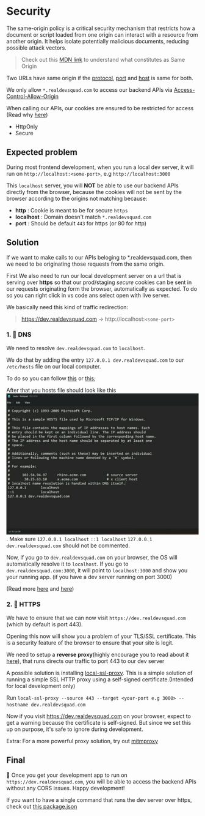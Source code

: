 # Security

The same-origin policy is a critical security mechanism that restricts how a document or script loaded from one origin can interact with a resource from another origin. It helps isolate potentially malicious documents, reducing possible attack vectors.

> Check out this [MDN link](https://developer.mozilla.org/en-US/docs/Web/Security/Same-origin_policy) to understand what constitutes as Same Origin

Two URLs have same origin if the [protocol](https://developer.mozilla.org/en-US/docs/Glossary/Protocol), [port](https://developer.mozilla.org/en-US/docs/Glossary/Port) and [host](https://developer.mozilla.org/en-US/docs/Glossary/Host) is same for both.

We only allow `*.realdevsquad.com` to access our backend APIs via [Access-Control-Allow-Origin](https://developer.mozilla.org/en-US/docs/Web/HTTP/Headers/Access-Control-Allow-Origin)

When calling our APIs, our cookies are ensured to be restricted for access (Read why [here](https://developer.mozilla.org/en-US/docs/Web/HTTP/Cookies#restrict_access_to_cookies))

- HttpOnly
- Secure

## Expected problem

During most frontend development, when you run a local dev server, it will run on `http://localhost:<some-port>`, e.g `http://localhost:3000`

This `localhost` server, you will **NOT** be able to use our backend APIs directly from the browser, because the cookies will not be sent by the browser according to the origins not matching because:

- **http** : Cookie is meant to be for secure `https`
- **localhost** : Domain doesn't match `*.realdevsquad.com`
- **port** : Should be default `443` for https (or 80 for http)

## Solution

If we want to make calls to our APIs beloging to \*.realdevsquad.com, then we need to be originating those requests from the same origin.

First We also need to run our local development server on a url that is serving over **https** so that our prod/staging _secure_ cookies can be sent in our requests originating form the browser, automatically as expected. To do so you can right click in vs code ans select open with live server.

We basically need this kind of traffic redirection:

> https://dev.realdevsquad.com -> http://localhost:`<some-port>`

### 1. 🔗 DNS

We need to resolve `dev.realdevsquad.com` to `localhost`.

We do that by adding the entry `127.0.0.1 dev.realdevsquad.com` to our `/etc/hosts` file on our local computer.

To do so you can follow [this](https://www.groovypost.com/howto/edit-hosts-file-windows-10/) or [this](https://www.howtogeek.com/howto/27350/beginner-geek-how-to-edit-your-hosts-file/);

After that you hosts file should look like this ![hosts file](public\assets\hosts.jpeg). Make sure `127.0.0.1 localhost`
`::1 localhost` `127.0.0.1 dev.realdevsquad.com` should not be commented.

Now, if you go to `dev.realdevsquad.com` on your browser, the OS will automatically resolve it to `localhost`.
If you go to `dev.realdevsquad.com:3000`, it will point to `localhost:3000` and show you your running app. (if you have a dev server running on port 3000)

(Read more [here](https://www.howtogeek.com/howto/27350/beginner-geek-how-to-edit-your-hosts-file/) and [here](https://tldp.org/LDP/solrhe/Securing-Optimizing-Linux-RH-Edition-v1.3/chap9sec95.html))

### 2. 🔐 HTTPS

We have to ensure that we can now visit `https://dev.realdevsquad.com` (which by default is port 443).

Opening this now will show you a problem of your TLS/SSL certificate. This is a security feature of the browser to ensure that your site is legit.

We need to setup a **reverse proxy**(highly encourage you to read about it [here](https://www.cloudflare.com/learning/cdn/glossary/reverse-proxy/)), that runs directs our traffic to port 443 to our dev server

A possible solution is installing [local-ssl-proxy](https://www.npmjs.com/package/local-ssl-proxy).
This is a simple solution of running a simple SSL HTTP proxy using a self-signed certificate.(Intended for local development only)

Run `local-ssl-proxy --source 443 --target <your-port e.g 3000> --hostname dev.realdevsquad.com`

Now if you visit https://dev.realdevsquad.com on your browser, expect to get a warning because the certificate is self-signed. But since we set this up on purpose, it's safe to ignore during development.

Extra: For a more powerful proxy solution, try out [mitmproxy](https://mitmproxy.org/)

## Final

🎉 Once you get your development app to run on `https://dev.realdevsquad.com`, you will be able to access the backend APIs without any CORS issues. Happy development!

If you want to have a single command that runs the dev server over https, check out [this package.json](https://github.com/Real-Dev-Squad/website-crypto/pull/203/)
